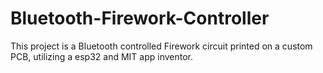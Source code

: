 # Bluetooth-Firework-Controller
This project is a Bluetooth controlled Firework circuit printed on a custom PCB, utilizing a esp32 and MIT app inventor. 
